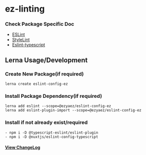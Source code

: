 # ez-linting

### Check Package Specific Doc
- [ESLint](https://github.com/ezyaez/ez-linting/tree/master/packages/eslint-config-ez#readme)
- [StyleLint](https://github.com/ezyaez/ez-linting/tree/master/packages/stylelint-config-ez#readme)
- [Eslint-typescript](https://github.com/ezyaez/ez-linting/blob/master/packages/eslint-config-yc/README.md)


## Lerna Usage/Development

### Create New Package(if required)
```
lerna create eslint-config-ez
```

### Install Package Dependency(if required)
```
lerna add eslint --scope=@ezyaez/eslint-config-ez
lerna add eslint-plugin-import --scope=@ezyaez/eslint-config-ez

```


### Install if not already exist/required
```
- npm i -D @typescript-eslint/eslint-plugin
- npm i -D @nuxtjs/eslint-config-typescript
```

#### [View ChangeLog](https://github.com/ezyaez/ez-linting/blob/master/CHANGELOG.md)